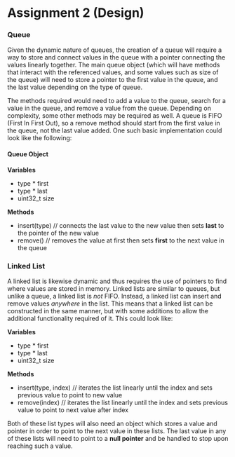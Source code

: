 
# Assignment 2 (Design)

### **Queue**

Given the dynamic nature of queues, the creation of a queue will require a way to store and connect values in the queue with a pointer connecting the values linearly together. The main queue object (which will have methods that interact with the referenced values, and some values such as size of the queue) will need to store a pointer to the first value in the queue, and the last value depending on the type of queue.

The methods required would need to add a value to the queue, search for a value in the queue, and remove a value from the queue. Depending on complexity, some other methods may be required as well. A queue is FIFO (First In First Out), so a remove method should start from the first value in the queue, not the last value added. One such basic implementation could look like the following:

#### **Queue Object**

**Variables**
- type \* first
- type \* last
- uint32_t size

**Methods**
- insert(type) // connects the last value to the new value then sets **last** to the pointer of the new value
- remove() // removes the value at first then sets **first** to the next value in the queue

### **Linked List**

A linked list is likewise dynamic and thus requires the use of pointers to find where values are stored in memory. Linked lists are similar to queues, but unlike a queue, a linked list is *not* FIFO. Instead, a linked list can insert and remove values *anywhere* in the list. This means that a linked list can be constructed in the same manner, but with some additions to allow the additional functionality required of it. This could look like:

**Variables**
- type \* first
- type \* last
- uint32_t size

**Methods** 
- insert(type, index) // iterates the list linearly until the index and sets previous value to point to new value
- remove(index) // iterates the list linearly until the index and sets previous value to point to next value after index

Both of these list types will also need an object which stores a value and pointer in order to point to the next value in these lists. The last value in any of these lists will need to point to a **null pointer** and be handled to stop upon reaching such a value.